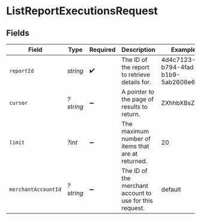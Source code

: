 # ListReportExecutionsRequest


## Fields

| Field                                                   | Type                                                    | Required                                                | Description                                             | Example                                                 |
| ------------------------------------------------------- | ------------------------------------------------------- | ------------------------------------------------------- | ------------------------------------------------------- | ------------------------------------------------------- |
| `reportId`                                              | *string*                                                | :heavy_check_mark:                                      | The ID of the report to retrieve details for.           | 4d4c7123-b794-4fad-b1b9-5ab2606e6bbe                    |
| `cursor`                                                | *?string*                                               | :heavy_minus_sign:                                      | A pointer to the page of results to return.             | ZXhhbXBsZTE                                             |
| `limit`                                                 | *?int*                                                  | :heavy_minus_sign:                                      | The maximum number of items that are at returned.       | 20                                                      |
| `merchantAccountId`                                     | *?string*                                               | :heavy_minus_sign:                                      | The ID of the merchant account to use for this request. | default                                                 |